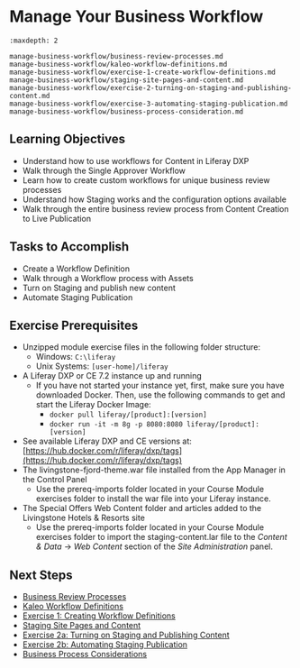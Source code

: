 # Manage Your Business Workflow

```{toctree}
:maxdepth: 2

manage-business-workflow/business-review-processes.md
manage-business-workflow/kaleo-workflow-definitions.md
manage-business-workflow/exercise-1-create-workflow-definitions.md
manage-business-workflow/staging-site-pages-and-content.md
manage-business-workflow/exercise-2-turning-on-staging-and-publishing-content.md
manage-business-workflow/exercise-3-automating-staging-publication.md
manage-business-workflow/business-process-consideration.md
```

## Learning Objectives

* Understand how to use workflows for Content in Liferay DXP
* Walk through the Single Approver Workflow
* Learn how to create custom workflows for unique business review processes
* Understand how Staging works and the configuration options available
* Walk through the entire business review process from Content Creation to Live Publication

## Tasks to Accomplish

* Create a Workflow Definition
* Walk through a Workflow process with Assets
* Turn on Staging and publish new content
* Automate Staging Publication

## Exercise Prerequisites
    
* Unzipped module exercise files in the following folder structure:
	*  Windows: `C:\liferay`
	*  Unix Systems: `[user-home]/liferay`
* A Liferay DXP or CE 7.2 instance up and running
    * If you have not started your instance yet, first, make sure you have downloaded Docker. Then, use the following commands to get and start the Liferay Docker Image:
        * `docker pull liferay/[product]:[version]`
        * `docker run -it -m 8g -p 8080:8080 liferay/[product]:[version]`
*  See available Liferay DXP and CE versions at: [https://hub.docker.com/r/liferay/dxp/tags](https://hub.docker.com/r/liferay/dxp/tags)
* The livingstone-fjord-theme.war file installed from the App Manager in the Control Panel
    * Use the prereq-imports folder located in your Course Module exercises folder to install the war file into your Liferay instance.
* The Special Offers Web Content folder and articles added to the Livingstone Hotels & Resorts site
    * Use the prereq-imports folder located in your Course Module exercises folder to import the staging-content.lar file to the _Content & Data_ → _Web Content_ section of the _Site Administration_ panel.
    
## Next Steps

* [Business Review Processes](./manage-business-workflow/business-review-processes.md)
* [Kaleo Workflow Definitions](./manage-business-workflow/kaleo-workflow-definitions.md)
* [Exercise 1: Creating Workflow Definitions](./manage-business-workflow/exercise-1-create-workflow-definitions.md)
* [Staging Site Pages and Content](./manage-business-workflow/staging-site-pages-and-content.md)
* [Exercise 2a: Turning on Staging and Publishing Content](./manage-business-workflow/exercise-2-turning-on-staging-and-publishing-content.md)
* [Exercise 2b: Automating Staging Publication](./manage-business-workflow/exercise-3-automating-staging-publication.md)
* [Business Process Considerations](./manage-business-workflow/business-process-consideration.md)